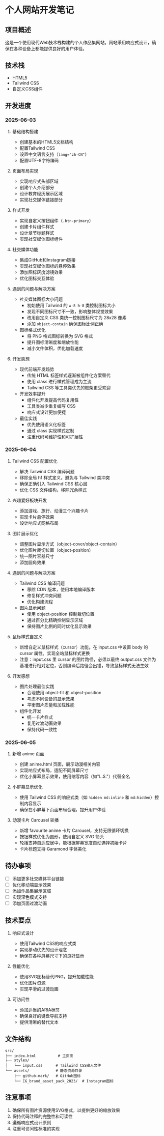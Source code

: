 # 个人网站开发笔记

## 项目概述
这是一个使用现代Web技术栈构建的个人作品集网站。网站采用响应式设计，确保在各种设备上都能提供良好的用户体验。

## 技术栈
- HTML5
- Tailwind CSS
- 自定义CSS组件

## 开发进度

### 2025-06-03
1. 基础结构搭建
   - 创建基本的HTML5文档结构
   - 配置Tailwind CSS
   - 设置中文语言支持（`lang="zh-CN"`）
   - 配置UTF-8字符编码

2. 页面布局实现
   - 实现响应式头部区域
   - 创建个人介绍部分
   - 设计教育经历展示区域
   - 实现社交媒体链接部分

3. 样式开发
   - 实现自定义按钮组件（`.btn-primary`）
   - 创建卡片组件样式
   - 设计章节标题样式
   - 实现社交媒体图标组件

4. 社交媒体功能
   - 集成GitHub和Instagram链接
   - 实现社交媒体图标的悬停效果
   - 添加图标灰度滤镜效果
   - 优化图标交互体验

5. 遇到的问题与解决方案
   - 社交媒体图标大小问题
     * 初始使用 Tailwind 的 `w-8 h-8` 类控制图标大小
     * 发现不同图标尺寸不一致，影响整体视觉效果
     * 改用自定义 CSS 类统一控制图标尺寸为 28x28 像素
     * 添加 `object-contain` 确保图标比例正确
   - 图标格式优化
     * 将 PNG 格式图标转换为 SVG 格式
     * 提升图标清晰度和缩放性能
     * 减小文件体积，优化加载速度

6. 开发感想
   - 现代前端开发趋势
     * 传统 HTML 标签样式逐渐被组件化方案替代
     * 使用 class 进行样式管理成为主流
     * Tailwind CSS 等工具类优先的框架更受欢迎
   - 开发效率提升
     * 组件化开发提高代码复用性
     * 工具类减少重复编写 CSS
     * 响应式设计更加便捷
   - 最佳实践
     * 优先使用语义化标签
     * 通过 class 实现样式定制
     * 注重代码可维护性和可扩展性

### 2025-06-04
1. Tailwind CSS 配置优化
   - 解决 Tailwind CSS 编译问题
   - 移除全局 h1 样式定义，避免与 Tailwind 类冲突
   - 确保正确引入 Tailwind CSS 核心层
   - 优化 CSS 文件结构，移除冗余样式

2. 兴趣爱好板块开发
   - 添加游戏、旅行、动漫三个兴趣卡片
   - 实现卡片悬停效果
   - 设计响应式网格布局

3. 图片展示优化
   - 调整图片显示方式（object-cover/object-contain）
   - 优化图片裁切位置（object-position）
   - 统一图片容器尺寸
   - 添加圆角效果

4. 遇到的问题与解决方案
   - Tailwind CSS 编译问题
     * 移除 CDN 版本，使用本地编译版本
     * 修复样式冲突问题
     * 优化构建流程
   - 图片显示问题
     * 使用 object-position 控制裁切位置
     * 通过百分比精确控制显示区域
     * 保持图片比例的同时优化显示效果

5. 鼠标样式自定义
   - 新增自定义鼠标样式（cursor）功能，在 input.css 中设置 body 的 cursor 属性，实现全站鼠标样式更换
   - 注意：input.css 里 cursor 的图片路径，必须以最终 output.css 文件为基准进行相对定位，否则编译后路径会出错，导致鼠标样式无法生效

6. 开发感想
   - 图片处理最佳实践
     * 合理使用 object-fit 和 object-position
     * 考虑不同设备的显示效果
     * 平衡图片质量和加载性能
   - 组件化开发
     * 统一卡片样式
     * 复用过渡动画效果
     * 保持代码一致性

### 2025-06-05
1. 新增 anime 页面
   - 创建 anime.html 页面，展示动漫相关内容
   - 实现响应式布局，适配不同屏幕尺寸
   - 优化小屏幕显示效果，使用缩写内容（如"L.S."）代替全名

2. 小屏幕显示优化
   - 使用 Tailwind CSS 的响应式类（如 `hidden md:inline` 和 `md:hidden`）控制内容显示
   - 确保在小屏幕下页面布局合理，提升用户体验

3. 动漫卡片 Carousel 轮播
   - 新增 favourite anime 卡片 Carousel，支持无限循环切换
   - 按钮样式优化为圆形，使用自定义 SVG 箭头
   - 轮播支持自适应居中，能根据屏幕宽度自动选择初始卡片
   - 卡片标题支持 Garamond 字体美化

## 待办事项
- [ ] 添加更多社交媒体平台链接
- [ ] 优化移动端显示效果
- [ ] 添加作品集展示区域
- [ ] 实现深色模式支持
- [ ] 添加页面过渡动画

## 技术要点
1. 响应式设计
   - 使用Tailwind CSS的响应式类
   - 实现移动优先的设计理念
   - 确保在各种屏幕尺寸下的良好显示

2. 性能优化
   - 使用SVG图标替代PNG，提升加载性能
   - 优化图片资源
   - 实现平滑的过渡动画

3. 可访问性
   - 添加适当的ARIA标签
   - 确保良好的键盘导航支持
   - 提供清晰的替代文本

## 文件结构
```
src/
├── index.html          # 主页面
├── styles/
│   └── input.css      # Tailwind CSS输入文件
└── assets/            # 静态资源目录
    ├── github-mark/   # GitHub图标
    └── IG_brand_asset_pack_2023/  # Instagram图标
```

## 注意事项
1. 确保所有图片资源使用SVG格式，以提供更好的缩放效果
2. 保持代码注释的完整性和可读性
3. 遵循响应式设计原则
4. 注重可访问性标准的实现 
